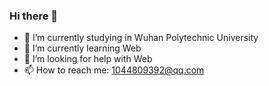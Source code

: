 ### Hi there 👋


- 🔭 I’m currently studying in Wuhan Polytechnic University
- 🌱 I’m currently learning Web
- 🤔 I’m looking for help with Web
- 📫 How to reach me: 1044809392@qq.com


